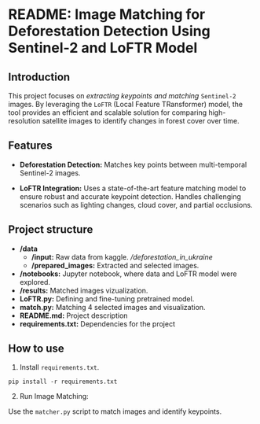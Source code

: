 # README: Image Matching for Deforestation Detection Using Sentinel-2 and LoFTR Model #

## Introduction ##

This project focuses on _extracting keypoints and matching_ `Sentinel-2` images. By leveraging the `LoFTR` (Local Feature TRansformer) model, the tool provides an efficient and scalable solution for comparing high-resolution satellite images to identify changes in forest cover over time.

## Features ##

- __Deforestation Detection:__ Matches key points between multi-temporal Sentinel-2 images.

- __LoFTR Integration:__ Uses a state-of-the-art feature matching model to ensure robust and accurate keypoint detection. Handles challenging scenarios such as lighting changes, cloud cover, and partial occlusions.

## Project structure ##

- __/data__
    - __/input:__ Raw data from kaggle. _/deforestation_in_ukraine_
    - __/prepared_images:__ Extracted and selected images.
- __/notebooks:__ Jupyter notebook, where data and LoFTR model were explored.
- __/results:__ Matched images vizualization.
- __LoFTR.py:__ Defining and fine-tuning pretrained model. 
- __match.py:__ Matching 4 selected images and visualization.
- __README.md:__ Project description
- __requirements.txt:__ Dependencies for the project

## How to use ##

1. Install `requirements.txt`.
```
pip install -r requirements.txt
```
2. Run Image Matching:

Use the `matcher.py` script to match images and identify keypoints.

